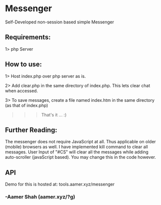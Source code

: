 # Messenger
Self-Developed non-session based simple Messenger

## Requirements:
1> php Server

## How to use:
1> Host index.php over php server as is.

2> Add clear.php in the same directory of index.php. This lets clear chat when accessed.

3> To save messages, create a file named index.htm in the same directory (as that of index.php)

>>> That's it ... :)


## Further Reading:
The messenger does not require JavaScript at all. Thus applicable on older (mobile) browsers as well.
I have implemented kill command to clear all messages. User Input of "#CS" will clear all the messages while adding auto-scroller (javaScript based). You may change this in the code however.

## API
Demo for this is hosted at: tools.aamer.xyz/messenger

### -Aamer Shah (aamer.xyz/?g)
